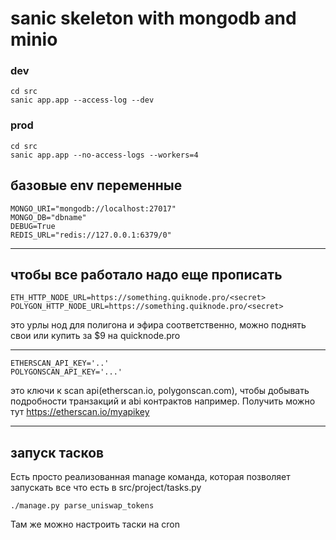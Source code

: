 # sanic skeleton with mongodb and minio

### dev

```
cd src
sanic app.app --access-log --dev
```

### prod
```
cd src
sanic app.app --no-access-logs --workers=4
```

## базовые env переменные

```
MONGO_URI="mongodb://localhost:27017"
MONGO_DB="dbname"
DEBUG=True
REDIS_URL="redis://127.0.0.1:6379/0"
```

---

## чтобы все работало надо еще прописать

```
ETH_HTTP_NODE_URL=https://something.quiknode.pro/<secret>
POLYGON_HTTP_NODE_URL=https://something.quiknode.pro/<secret>
```

это урлы нод для полигона и эфира соответственно, можно поднять свои или купить 
за $9 на quicknode.pro

---

```
ETHERSCAN_API_KEY='..'
POLYGONSCAN_API_KEY='...'
```

это ключи к scan api(etherscan.io, polygonscan.com), чтобы добывать подробности 
транзакций и abi контрактов например. 
Получить можно тут https://etherscan.io/myapikey

---

## запуск тасков

Есть просто реализованная manage команда, которая позволяет запускать все что 
есть в src/project/tasks.py

```
./manage.py parse_uniswap_tokens
```

Там же можно настроить таски на cron
